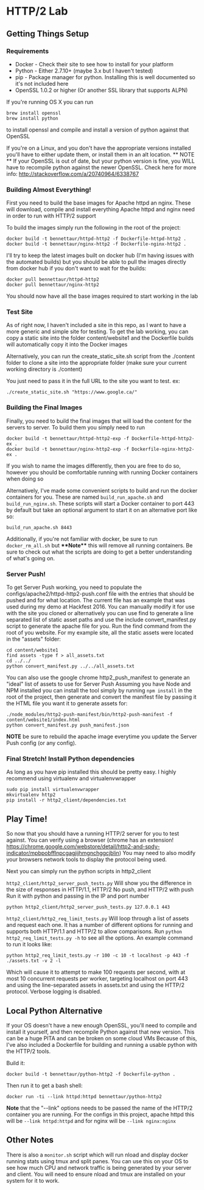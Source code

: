 HTTP/2 Lab
==========

## Getting Things Setup

### Requirements

* Docker - Check their site to see how to install for your platform
* Python - Either 2.7.10+ (maybe 3.x but I haven't tested)
* pip - Package manager for python. Installing this is well documented so it's not included here
* OpenSSL 1.0.2 or higher (Or another SSL library that supports ALPN)

If you're running OS X you can run
```
brew install openssl
brew install python
```
to install openssl and compile and install a version of python against that OpenSSL

If you're on a Linux, and you don't have the appropriate versions installed you'll have to either update them, or install them in an alt location.
** NOTE ** If your OpenSSL is out of date, but your python version is fine, you WILL have to recompile python against the newer OpenSSL. Check here for more info: http://stackoverflow.com/a/20740964/6338767

### Building Almost Everything!

First you need to build the base images for Apache httpd an nginx. These will download, compile and install everything Apache httpd and nginx need in order to run with HTTP/2 support

To build the images simply run the following in the root of the project:

```
docker build -t bennettaur/httpd-http2 -f Dockerfile-httpd-http2 .
docker build -t bennettaur/nginx-http2 -f Dockerfile-nginx-http2 .
```

I'll try to keep the latest images built on docker hub (I'm having issues with the automated builds) but you should be able to pull the images directly from docker hub if you don't want to wait for the builds:

```
docker pull bennettaur/httpd-http2
docker pull bennettaur/nginx-http2
```


You should now have all the base images required to start working in the lab

### Test Site

As of right now, I haven't included a site in this repo, as I want to have a more generic and simple site for testing.
To get the lab working, you can copy a static site into the folder content/website1 and the Dockerfile builds will automatically copy it into the Docker images

Alternatively, you can run the create_static_site.sh script from the ./content folder to clone a site into the appropriate folder (make sure your current working directory is ./content)

You just need to pass it in the full URL to the site you want to test. ex:
```
./create_static_site.sh "https://www.google.ca/"
```

### Building the Final Images

Finally, you need to build the final images that will load the content for the servers to server. To build them you simply need to run
```
docker build -t bennettaur/httpd-http2-exp -f Dockerfile-httpd-http2-ex .
docker build -t bennettaur/nginx-http2-exp -f Dockerfile-nginx-http2-ex .
```

If you wish to name the images differently, then you are free to do so, however you should be comfortable running with running Docker containers when doing so

Alternatively, I've made some convenient scripts to build and run the docker containers for you. These are named `build_run_apache.sh` and `build_run_nginx.sh`. These scripts will start a Docker container to port 443 by default but take an optional argument to start it on an alternative port like so:
```
build_run_apache.sh 8443
```
Additionally, if you're not familiar with docker, be sure to run `docker_rm_all.sh` but **\*\*Note\*\*** this will remove all running containers.
Be sure to check out what the scripts are doing to get a better understanding of what's going on.

### Server Push!

To get Server Push working, you need to populate the configs/apache2/httpd-http2-push.conf file with the entries that should be pushed and for what location. The current file has an example that was used during my demo at Hackfest 2016.
You can manually modify it for use with the site you cloned or alternatively you can use find to generate a line separated list of static asset paths and use the include convert_manifest.py script to generate the apache file for you.
Run the find command from the root of you website. For my example site, all the static assets were located in the "assets" folder:
```
cd content/website1
find assets -type f > all_assets.txt
cd ../../
python convert_manifest.py ../../all_assets.txt

```

You can also use the google chrome http2_push_manifest to generate an "ideal" list of assets to use for Server Push
Assuming you have Node and NPM installed you can install the tool simply by running `npm install` in the root of the project, then generate and convert the manifest file by passing it the HTML file you want it to generate assets for:
```
./node_modules/http2-push-manifest/bin/http2-push-manifest -f content/website1/index.html
python convert_manifest.py push_manifest.json
```

**NOTE** be sure to rebuild the apache image everytime you update the Server Push config (or any config).

### Final Stretch! Install Python dependencies

As long as you have pip installed this should be pretty easy. I highly recommend using virtualenv and virtualenvwrapper
```
sudo pip install virtualenvwrapper
mkvirtualenv http2
pip install -r http2_client/dependencies.txt
```

## Play Time!

So now that you should have a running HTTP/2 server for you to test against. You can verify using a browser (chrome has an extension! https://chrome.google.com/webstore/detail/http2-and-spdy-indicator/mpbpobfflnpcgagjijhmgnchggcjblin)
You may need to also modify your browsers network tools to display the protocol being used.

Next you can simply run the python scripts in http2_client

`http2_client/http2_server_push_tests.py` Will show you the difference in the size of responses in HTTP/1.1, HTTP/2 No push, and HTTP/2 with push
Run it with python and passing in the IP and port number
```
python http2_client/http2_server_push_tests.py 127.0.0.1 443
```

`http2_client/http2_req_limit_tests.py` Will loop through a list of assets and request each one. It has a number of different options for running and supports both HTTP/1.1 and HTTP/2 to allow comparisons.
Run `python http2_req_limit_tests.py -h` to see all the options. An example command to run it looks like:
```
python http2_req_limit_tests.py -r 100 -c 10 -t localhost -p 443 -f ./assets.txt -v 2 -l
```
Which will cause it to attempt to make 100 requests per second, with at most 10 concurrent requests per worker, targeting localhost on port 443 and using the line-separated assets in assets.txt and using the HTTP/2 protocol. Verbose logging is disabled.


## Local Python Alternative

If your OS doesn't have a new enough OpenSSL, you'll need to compile and install it yourself, and then recompile Python against that new version. This can be a huge PITA and can be broken on some cloud VMs
Because of this, I've also included a Dockerfile for building and running a usable python with the HTTP/2 tools.

Build it:
```
docker build -t bennettaur/python-http2 -f Dockerfile-python .
```

Then run it to get a bash shell:
```
docker run -ti --link httpd:httpd bennettaur/python-http2
```

**Note** that the "--link" options needs to be passed the name of the HTTP/2 container you are running. For the configs in this project, apache httpd this will be `--link httpd:httpd` and for nginx will be `--link nginx:nginx`

## Other Notes

There is also a `monitor.sh` script which will run nload and display docker running stats using tmux and split panes. You can use this on your OS to see how much CPU and network traffic is being generated by your server and client. You will need to ensure nload and tmux are installed on your system for it to work.
